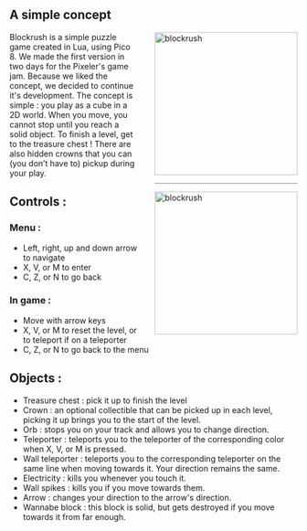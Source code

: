 












## A simple concept
<img alt="blockrush" src="https://cdn.discordapp.com/attachments/404884236542410753/528219427452354560/6C9D2F44-F707-480C-AF45-DE76D772FCE8.jpeg" style="margin-left: 30px; clear:right; float:right; width:250px; height: 250px;"/>
<hr style="float:right; width:250px; clear:right; background-color:#888888;">
<img alt="blockrush" src="https://cdn.discordapp.com/attachments/404884236542410753/528239769524895744/B89BA356-E0A1-4C2D-BB55-47CBB26E3953.jpeg" style="margin-left: 30px; clear:right; float:right; width:250px; height: 250px;"/>
Blockrush is a simple puzzle game created in Lua, using Pico 8. We made the first version in two days for the Pixeler's game jam. Because we liked the concept, we decided to continue it's development.
The concept is simple : you play as a cube in a 2D world. When you move, you cannot stop until you reach a solid object. To finish a level, get to the treasure chest ! There are also hidden crowns that you can (you don’t have to) pickup during your play.

## Controls :

### Menu :

- Left, right, up and down arrow to navigate
- X, V, or M to enter
- C, Z, or N to go back


### In game :

- Move with arrow keys
- X, V, or M to reset the level, or to teleport if on a teleporter
- C, Z, or N to go back to the menu


## Objects :

- Treasure chest : pick it up to finish the level
- Crown : an optional collectible that can be picked up in each level, picking it up brings you to the start of the level.
- Orb : stops you on your track and allows you to change direction.
- Teleporter : teleports you to the teleporter of the corresponding color when X, V, or M is pressed.
- Wall teleporter : teleports you to the corresponding teleporter on the same line when moving towards it. Your direction remains the same.
- Electricity : kills you whenever you touch it.
- Wall spikes : kills you if you move towards them.
- Arrow : changes your direction to the arrow's direction.
- Wannabe block : this block is solid, but gets destroyed if you move towards it from far enough.
